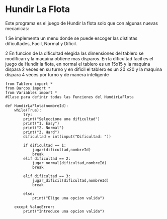 
# Hundir La Flota

Este programa es el juego de Hundir la flota solo que con algunas nuevas mecanicas:

1 Se implementa un menu donde se puede escoger las distintas dificultades, Facil, Normal y Dificil.

2 En funcion de la dificultad elegida las dimensiones del tablero se modifican y la maquina obtiene mas disparos. En la dificultad facil es el juego de Hundir la flota, en normal el tablero es un 15x15 y la maquina dispara 2 veces en su turno y en dificil el tablero es un 20 x20 y la maquina dispara 4 veces por turno y de manera inteligente



    from Tablero import *
    from Barcos import *
    from Variables import *
    #Clase para definir todas las Funciones del HundirLaFlota

    def HundirLaFlota(nombreId):
        while(True):
            try:
            print("Selecciona una dificultad")
            print("1. Easy")
            print("2. Normal")
            print("3. Hard")
            dificultad = int(input("Dificultad: "))
       
            if dificultad == 1:
                jugar(dificultad,nombreId)               
                break
            elif dificultad == 2:
                jugar_normal(dificultad,nombreId)  
                break
                
            elif dificultad == 3:
                jugar_dificil(dificultad,nombreId)
                break
                
            else:
                print("Elige una opcion valida")

        except ValueError:
            print("Introduce una opcion valida")            



